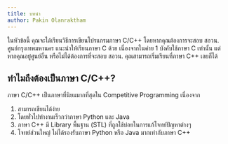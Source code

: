 ```yaml
---
title: บทนำ
author: Pakin Olanraktham
---
```


ในหัวข้อนี้ คุณจะได้เรียนวิธีการเขียนโปรแกรมภาษา C/C++ โดยหากคุณต้องการจะสอบ สอวน. ศูนย์กรุงเทพมหานคร แนะนำให้เรียนภาษา C ด้วย เนื่องจากในค่าย 1 บังคับใช้ภาษา C เท่านั้น แต่หากคุณอยู๋ศูนย์อื่น หรือไม่ได้ต้องการที่จะสอบ สอวน. คุณสามารถเริ่มเรียนที่ภาษา C++ เลยก็ได้

## ทำไมถึงต้องเป็นภาษา C/C++?
ภาษา C/C++ เป็นภาษาที่นิยมมากที่สุดใน Competitive Programming เนื่องจาก

1. สามารถเขียนได้ง่าย
2. โดยทั่วไปทำงานเร็วกว่าภาษา Python และ Java
3. ภาษา C++ มี Library พื้นฐาน (STL) ที่ถูกใช้บ่อยในการแก้โจทย์ปัญหาต่างๆ
4. โจทย์ส่วนใหญ่ ไม่ได้รองรับภาษา Python หรือ Java มากเท่ากับภาษา C++